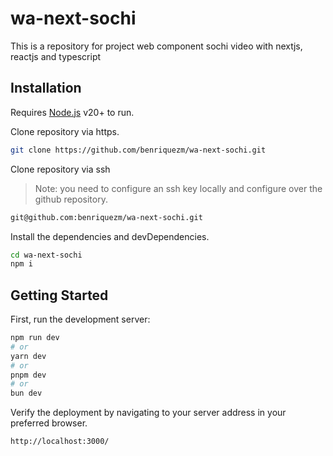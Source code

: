# wa-next-sochi
This is a repository for project web component sochi video with nextjs, reactjs and typescript

## Installation

Requires [Node.js](https://nodejs.org/) v20+ to run.

Clone repository via https.

```sh
git clone https://github.com/benriquezm/wa-next-sochi.git
```
Clone repository via ssh
>Note: you need to configure an ssh key locally and configure over the github repository.

```sh
git@github.com:benriquezm/wa-next-sochi.git
```

Install the dependencies and devDependencies.

```sh
cd wa-next-sochi
npm i
```

## Getting Started

First, run the development server:

```bash
npm run dev
# or
yarn dev
# or
pnpm dev
# or
bun dev
```

Verify the deployment by navigating to your server address in your preferred browser.

```sh
http://localhost:3000/
```
